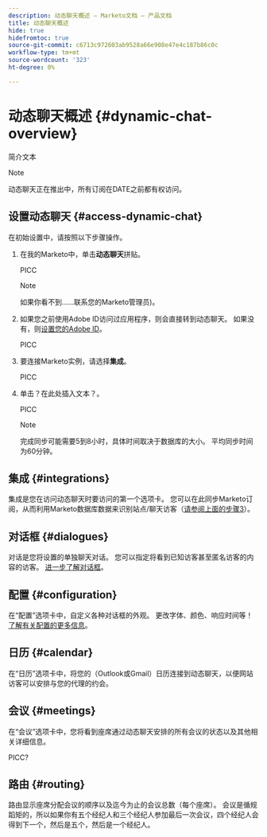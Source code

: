 ```yaml
---
description: 动态聊天概述 — Marketo文档 — 产品文档
title: 动态聊天概述
hide: true
hidefromtoc: true
source-git-commit: c6713c972603ab9528a66e908e47e4c187b86c0c
workflow-type: tm+mt
source-wordcount: '323'
ht-degree: 0%

---
```


# 动态聊天概述 {#dynamic-chat-overview}

简介文本

>[!NOTE]
>
>动态聊天正在推出中，所有订阅在DATE之前都有权访问。

## 设置动态聊天 {#access-dynamic-chat}

在初始设置中，请按照以下步骤操作。

1. 在我的Marketo中，单击&#x200B;**动态聊天**&#x200B;拼贴。

   PICC

   >[!NOTE]
   >
   >如果你看不到……联系您的Marketo管理员)。

1. 如果您之前使用Adobe ID访问过应用程序，则会直接转到动态聊天。 如果没有，则[设置您的Adobe ID](https://helpx.adobe.com/manage-account/using/create-update-adobe-id.html)。

   PICC

1. 要连接Marketo实例，请选择&#x200B;**集成**。

   PICC

1. 单击？在此处插入文本？。

   PICC

   >[!NOTE]
   >
   >完成同步可能需要5到8小时，具体时间取决于数据库的大小。 平均同步时间为60分钟。

## 集成 {#integrations}

集成是您在访问动态聊天时要访问的第一个选项卡。 您可以在此同步Marketo订阅，从而利用Marketo数据库数据来识别站点/聊天访客（[请参阅上面的步骤3](#access-dynamic-chat)）。

## 对话框 {#dialogues}

对话是您将设置的单独聊天对话。 您可以指定将看到已知访客甚至匿名访客的内容的访客。 [进一步了解对话框](/help/marketo/product-docs/demand-generation/dynamic-chat/dialogues.md)。

## 配置 {#configuration}

在“配置”选项卡中，自定义各种对话框的外观。 更改字体、颜色、响应时间等！ [了解有关配置的更多信息](/help/marketo/product-docs/demand-generation/dynamic-chat/configuration.md)。

## 日历 {#calendar}

在“日历”选项卡中，将您的（Outlook或Gmail）日历连接到动态聊天，以便网站访客可以安排与您的代理的约会。

## 会议 {#meetings}

在“会议”选项卡中，您将看到座席通过动态聊天安排的所有会议的状态以及其他相关详细信息。

PICC?

## 路由 {#routing}

路由显示座席分配会议的顺序以及迄今为止的会议总数（每个座席）。 会议是循规蹈矩的，所以如果你有五个经纪人和三个经纪人参加最后一次会议，四个经纪人会得到下一个，然后是五个，然后是一个经纪人。

